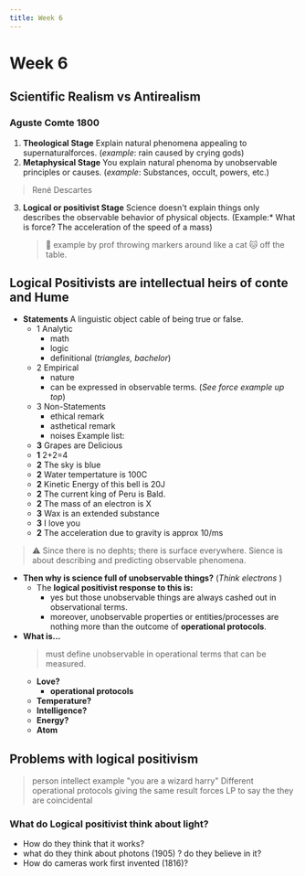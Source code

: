 ```yaml
---
title: Week 6
---
```

# Week 6

## Scientific Realism vs Antirealism

### Aguste Comte 1800
1. **Theological Stage**
    Explain natural phenomena appealing to supernaturalforces.
    (*example*: rain caused by crying gods)
2. **Metaphysical Stage** 
    You explain natural phenoma by unobservable principles or causes.
    (*example*: Substances, occult, powers, etc.)

> René Descartes
3. **Logical or positivist Stage**
    Science doesn't explain things only describes the observable behavior of physical objects.
    (Example:* What is force? The acceleration of the speed of a mass) 
    > :construction: example by prof throwing markers around like a cat :cat: off the table.

## Logical Positivists are intellectual heirs of conte and Hume

* **Statements** 
    A linguistic object cable of being true or false.
    - 1 Analytic
        - math
        - logic
        - definitional (*triangles, bachelor*)
    - 2 Empirical
        - nature
        - can be expressed in observable terms. (*See force example up top*)
    - 3 Non-Statements
        - ethical remark    
        - asthetical remark
        - noises
Example list: 
    - **3**  Grapes are Delicious
    - **1**  2+2=4 
    - **2** The sky is blue 
    - **2** Water tempertature is 100C
    - **2** Kinetic Energy of this bell is 20J 
    - **2** The current king of Peru is Bald.
    - **2** The mass of an electron is X
    - **3** Wax is an extended substance 
    - **3** I love you 
    - **2** The acceleration due to gravity is approx 10/ms

> :warning: Since there is no dephts; there is surface everywhere. Sience is about describing and predicting observable phenomena.

* **Then why is science full of unobservable things?** (*Think electrons* ) 
    - The **logical positivist response to this is:**
        - yes but those unobservable things are always cashed out in observational terms.
        - moreover, unobservable properties or entities/processes are nothing more than the outcome of **operational protocols**.
* **What is...** 
    > must define unobservable in operational terms that can be measured.
    - **Love?** 
        - **operational protocols** 
    - **Temperature?** 
    - **Intelligence?** 
    - **Energy?** 
    - **Atom** 


## Problems with logical positivism
> person intellect example "you are a wizard harry"
Different operational protocols giving the same result forces LP to say the they are coincidental 

### What do Logical positivist think about light?
- How do they think that it works?
- what do they think about photons (1905) ? do they believe in it?
- How do cameras work first invented (1816)?


